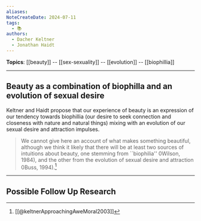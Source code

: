 ```yaml
---
aliases: 
NoteCreateDate: 2024-07-11
tags:
  - 📚
authors:
  - Dacher Keltner
  - Jonathan Haidt
---
```

**Topics**: [[beauty]] -- [[sex-sexuality]] -- [[evolution]] -- [[biophillia]]

***
## Beauty as a combination of biophilla and an evolution of sexual desire

Keltner and Haidt propose that our experience of beauty is an expression of our tendency towards biophillia (our desire to seek connection and closeness with nature and natural things) mixing with an evolution of our sexual desire and attraction impulses.

> We cannot give here an account of what makes something beautiful, although we think it likely that there will be at least two sources of intuitions about beauty, one stemming from ``biophilia'' 0Wilson, 1984), and the other from the evolution of sexual desire and attraction 0Buss, 1994).[^1]


*****

## Possible Follow Up Research

[^1]: [[@keltnerApproachingAweMoral2003]]